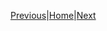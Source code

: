 [Previous](visualizeSpatialItems.html)|[Home](index.html)|[Next](neighborFileFromspatialDataframe.html)
